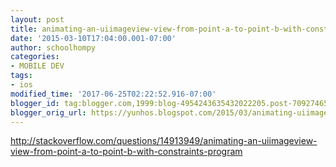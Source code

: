 ```yaml
---
layout: post
title: animating-an-uiimageview-view-from-point-a-to-point-b-with-constraints-program
date: '2015-03-10T17:04:00.001-07:00'
author: schoolhompy
categories:
- MOBILE DEV
tags:
- ios
modified_time: '2017-06-25T02:22:52.916-07:00'
blogger_id: tag:blogger.com,1999:blog-4954243635432022205.post-7092746503930686427
blogger_orig_url: https://yunhos.blogspot.com/2015/03/animating-uiimageview-view-from-point_10.html
---
```


http://stackoverflow.com/questions/14913949/animating-an-uiimageview-view-from-point-a-to-point-b-with-constraints-program